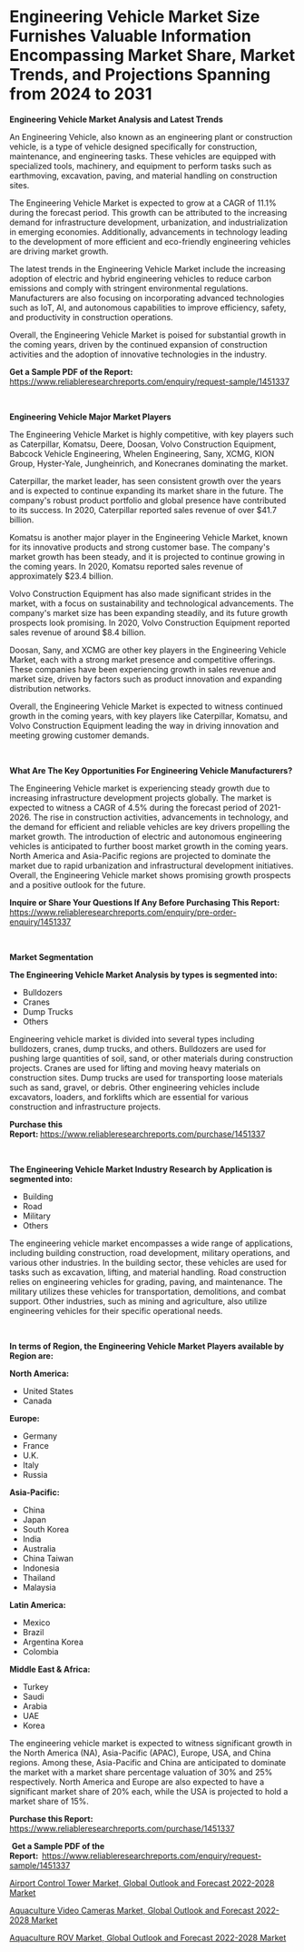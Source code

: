 <p><h1>Engineering Vehicle Market Size Furnishes Valuable Information Encompassing Market Share, Market Trends, and Projections Spanning from 2024 to 2031</h1></p><p><strong>Engineering Vehicle Market Analysis and Latest Trends</strong></p>
<p><p>An Engineering Vehicle, also known as an engineering plant or construction vehicle, is a type of vehicle designed specifically for construction, maintenance, and engineering tasks. These vehicles are equipped with specialized tools, machinery, and equipment to perform tasks such as earthmoving, excavation, paving, and material handling on construction sites.</p><p>The Engineering Vehicle Market is expected to grow at a CAGR of 11.1% during the forecast period. This growth can be attributed to the increasing demand for infrastructure development, urbanization, and industrialization in emerging economies. Additionally, advancements in technology leading to the development of more efficient and eco-friendly engineering vehicles are driving market growth.</p><p>The latest trends in the Engineering Vehicle Market include the increasing adoption of electric and hybrid engineering vehicles to reduce carbon emissions and comply with stringent environmental regulations. Manufacturers are also focusing on incorporating advanced technologies such as IoT, AI, and autonomous capabilities to improve efficiency, safety, and productivity in construction operations.</p><p>Overall, the Engineering Vehicle Market is poised for substantial growth in the coming years, driven by the continued expansion of construction activities and the adoption of innovative technologies in the industry.</p></p>
<p><strong>Get a Sample PDF of the Report:&nbsp;</strong> <a href="https://www.reliableresearchreports.com/enquiry/request-sample/1451337">https://www.reliableresearchreports.com/enquiry/request-sample/1451337</a></p>
<p>&nbsp;</p>
<p><strong>Engineering Vehicle Major Market Players</strong></p>
<p><p>The Engineering Vehicle Market is highly competitive, with key players such as Caterpillar, Komatsu, Deere, Doosan, Volvo Construction Equipment, Babcock Vehicle Engineering, Whelen Engineering, Sany, XCMG, KION Group, Hyster-Yale, Jungheinrich, and Konecranes dominating the market. </p><p>Caterpillar, the market leader, has seen consistent growth over the years and is expected to continue expanding its market share in the future. The company's robust product portfolio and global presence have contributed to its success. In 2020, Caterpillar reported sales revenue of over $41.7 billion.</p><p>Komatsu is another major player in the Engineering Vehicle Market, known for its innovative products and strong customer base. The company's market growth has been steady, and it is projected to continue growing in the coming years. In 2020, Komatsu reported sales revenue of approximately $23.4 billion.</p><p>Volvo Construction Equipment has also made significant strides in the market, with a focus on sustainability and technological advancements. The company's market size has been expanding steadily, and its future growth prospects look promising. In 2020, Volvo Construction Equipment reported sales revenue of around $8.4 billion.</p><p>Doosan, Sany, and XCMG are other key players in the Engineering Vehicle Market, each with a strong market presence and competitive offerings. These companies have been experiencing growth in sales revenue and market size, driven by factors such as product innovation and expanding distribution networks.</p><p>Overall, the Engineering Vehicle Market is expected to witness continued growth in the coming years, with key players like Caterpillar, Komatsu, and Volvo Construction Equipment leading the way in driving innovation and meeting growing customer demands.</p></p>
<p>&nbsp;</p>
<p><strong>What Are The Key Opportunities For Engineering Vehicle Manufacturers?</strong></p>
<p><p>The Engineering Vehicle market is experiencing steady growth due to increasing infrastructure development projects globally. The market is expected to witness a CAGR of 4.5% during the forecast period of 2021-2026. The rise in construction activities, advancements in technology, and the demand for efficient and reliable vehicles are key drivers propelling the market growth. The introduction of electric and autonomous engineering vehicles is anticipated to further boost market growth in the coming years. North America and Asia-Pacific regions are projected to dominate the market due to rapid urbanization and infrastructural development initiatives. Overall, the Engineering Vehicle market shows promising growth prospects and a positive outlook for the future.</p></p>
<p><strong>Inquire or Share Your Questions If Any Before Purchasing This Report:</strong> <a href="https://www.reliableresearchreports.com/enquiry/pre-order-enquiry/1451337">https://www.reliableresearchreports.com/enquiry/pre-order-enquiry/1451337</a></p>
<p>&nbsp;</p>
<p><strong>Market Segmentation</strong></p>
<p><strong>The Engineering Vehicle Market Analysis by types is segmented into:</strong></p>
<p><ul><li>Bulldozers</li><li>Cranes</li><li>Dump Trucks</li><li>Others</li></ul></p>
<p><p>Engineering vehicle market is divided into several types including bulldozers, cranes, dump trucks, and others. Bulldozers are used for pushing large quantities of soil, sand, or other materials during construction projects. Cranes are used for lifting and moving heavy materials on construction sites. Dump trucks are used for transporting loose materials such as sand, gravel, or debris. Other engineering vehicles include excavators, loaders, and forklifts which are essential for various construction and infrastructure projects.</p></p>
<p><strong>Purchase this Report:&nbsp;</strong><a href="https://www.reliableresearchreports.com/purchase/1451337">https://www.reliableresearchreports.com/purchase/1451337</a></p>
<p>&nbsp;</p>
<p><strong>The Engineering Vehicle Market Industry Research by Application is segmented into:</strong></p>
<p><ul><li>Building</li><li>Road</li><li>Military</li><li>Others</li></ul></p>
<p><p>The engineering vehicle market encompasses a wide range of applications, including building construction, road development, military operations, and various other industries. In the building sector, these vehicles are used for tasks such as excavation, lifting, and material handling. Road construction relies on engineering vehicles for grading, paving, and maintenance. The military utilizes these vehicles for transportation, demolitions, and combat support. Other industries, such as mining and agriculture, also utilize engineering vehicles for their specific operational needs.</p></p>
<p>&nbsp;</p>
<p><strong>In terms of Region, the Engineering Vehicle Market Players available by Region are:</strong></p>
<p>
    <p> <strong> North America: </strong>
        <ul>
            <li>United States</li>
            <li>Canada</li>
        </ul>
        </p> 
    <p> <strong> Europe: </strong>
        <ul>
            <li>Germany</li>
            <li>France</li>
            <li>U.K.</li>
            <li>Italy</li>
            <li>Russia</li>
        </ul>
        </p> 
    <p> <strong> Asia-Pacific: </strong>
        <ul>
            <li>China</li>
            <li>Japan</li>
            <li>South Korea</li>
            <li>India</li>
            <li>Australia</li>
            <li>China Taiwan</li>
            <li>Indonesia</li>
            <li>Thailand</li>
            <li>Malaysia</li>
        </ul>
        </p> 
    <p> <strong> Latin America: </strong>
        <ul>
            <li>Mexico</li>
            <li>Brazil</li>
            <li>Argentina Korea</li>
            <li>Colombia</li>
        </ul>
        </p> 
    <p> <strong> Middle East & Africa: </strong>
        <ul>
            <li>Turkey</li>
            <li>Saudi</li>
            <li>Arabia</li>
            <li>UAE</li>
            <li>Korea</li>
        </ul>
    </p>
    </p>
<p><p>The engineering vehicle market is expected to witness significant growth in the North America (NA), Asia-Pacific (APAC), Europe, USA, and China regions. Among these, Asia-Pacific and China are anticipated to dominate the market with a market share percentage valuation of 30% and 25% respectively. North America and Europe are also expected to have a significant market share of 20% each, while the USA is projected to hold a market share of 15%.</p></p>
<p><strong>Purchase this Report: </strong><a href="https://www.reliableresearchreports.com/purchase/1451337">https://www.reliableresearchreports.com/purchase/1451337</a></p>
<p>&nbsp;<strong>Get a Sample PDF of the Report:&nbsp;&nbsp;</strong><a href="https://www.reliableresearchreports.com/enquiry/request-sample/1451337">https://www.reliableresearchreports.com/enquiry/request-sample/1451337</a></p>
<p><strong></strong></p>
<p><p><a href="https://view.publitas.com/reportprime-1/airport-control-tower-market-global-outlook-and-forecast-2022-2028-market-size-2023-2030-global-industrial-analysis-key-geographical-regions-market-share-top-key-players-product-types-and-forecast-research-report/">Airport Control Tower Market, Global Outlook and Forecast 2022-2028 Market</a></p><p><a href="https://view.publitas.com/reportprime-1/aquaculture-video-cameras-market-global-outlook-and-forecast-2022-2028-market-size-growth-and-forecast-from-2023-2030/">Aquaculture Video Cameras Market, Global Outlook and Forecast 2022-2028 Market</a></p><p><a href="https://view.publitas.com/reportprime-1/aquaculture-rov-market-global-outlook-and-forecast-2022-2028-market-share-market-new-trends-analysis-report-by-type-by-application-by-end-use-by-region-and-segment-forecasts-2023-2030/">Aquaculture ROV Market, Global Outlook and Forecast 2022-2028 Market</a></p></p>